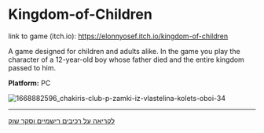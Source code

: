 # Kingdom-of-Children

link to game (itch.io): https://elonnyosef.itch.io/kingdom-of-children

A game designed for children and adults alike. In the game you play the character of a 12-year-old boy whose father died and the entire kingdom passed to him. 


**Platform:** PC

![1668882596_chakiris-club-p-zamki-iz-vlastelina-kolets-oboi-34](https://user-images.githubusercontent.com/77780368/226836386-d26286f1-458e-4ea1-a6d9-ebcafca5b407.jpg)

---

[לקריאה על רכיבים רישמיים וסקר שוק](https://github.com/Elon-and-Yosef-games-design/Kingdom-of-Children/wiki)
